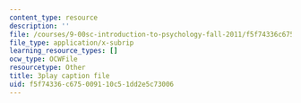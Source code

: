 ```yaml
---
content_type: resource
description: ''
file: /courses/9-00sc-introduction-to-psychology-fall-2011/f5f74336c675009110c51dd2e5c73006_-cK1og4ElKE.srt
file_type: application/x-subrip
learning_resource_types: []
ocw_type: OCWFile
resourcetype: Other
title: 3play caption file
uid: f5f74336-c675-0091-10c5-1dd2e5c73006
---
```

